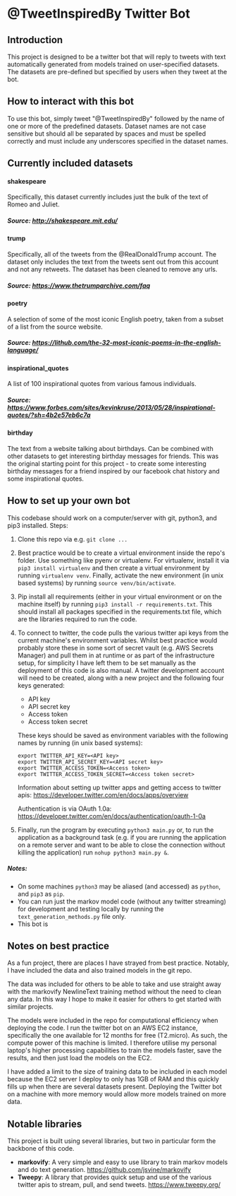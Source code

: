 # @TweetInspiredBy Twitter Bot



## Introduction
This project is designed to be a twitter bot that will reply to tweets with text automatically generated from models trained on user-specified datasets.
The datasets are pre-defined but specified by users when they tweet at the bot.



## How to interact with this bot
To use this bot, simply tweet "@TweetInspiredBy" followed by the name of one or more of the predefined datasets.
Dataset names are not case sensitive but should all be separated by spaces and must be spelled correctly and must include any underscores specified in the dataset names.



## Currently included datasets

#### shakespeare
Specifically, this dataset currently includes just the bulk of the text of Romeo and Juliet.
##### Source: http://shakespeare.mit.edu/

#### trump
Specifically, all of the tweets from the @RealDonaldTrump account.
The dataset only includes the text from the tweets sent out from this account and not any retweets.
The dataset has been cleaned to remove any urls.
##### Source: https://www.thetrumparchive.com/faq

#### poetry
A selection of some of the most iconic English poetry, taken from a subset of a list from the source website.
##### Source: https://lithub.com/the-32-most-iconic-poems-in-the-english-language/

#### inspirational_quotes
A list of 100 inspirational quotes from various famous individuals.
##### Source: https://www.forbes.com/sites/kevinkruse/2013/05/28/inspirational-quotes/?sh=4b2e57eb6c7a

#### birthday
The text from a website talking about birthdays.
Can be combined with other datasets to get interesting birthday messages for friends.
This was the original starting point for this project - to create some interesting birthday messages for a friend inspired by our facebook chat history and some inspirational quotes.



## How to set up your own bot
This codebase should work on a computer/server with git, python3, and pip3 installed. Steps:

1. Clone this repo via e.g. `git clone ...`
1. Best practice would be to create a virtual environment inside the repo's folder.
Use something like pyenv or virtualenv.
For virtualenv, install it via `pip3 install virtualenv` and then create a virtual environment by running `virtualenv venv`.
Finally, activate the new environment (in unix based systems) by running `source venv/bin/activate`.
1. Pip install all requirements (either in your virtual environment or on the machine itself) by running `pip3 install -r requirements.txt`.
This should install all packages specified in the requirements.txt file, which are the libraries required to run the code.
1. To connect to twitter, the code pulls the various twitter api keys from the current machine's environment variables.
Whilst best practice would probably store these in some sort of secret vault (e.g. AWS Secrets Manager) and pull them in
at runtime or as part of the infrastructure setup, for simplicity I have left them to be set manually as the deployment of this code is also manual.
A twitter development account will need to be created, along with a new project and the following four keys generated:
    - API key
    - API secret key
    - Access token
    - Access token secret

    These keys should be saved as environment variables with the following names by running (in unix based systems):
    ```
    export TWITTER_API_KEY=<API key>
    export TWITTER_API_SECRET_KEY=<API secret key>
    export TWITTER_ACCESS_TOKEN=<Access token>
    export TWITTER_ACCESS_TOKEN_SECRET=<Access token secret>
    ```
    Information about setting up twitter apps and getting access to twitter apis: https://developer.twitter.com/en/docs/apps/overview
    
    Authentication is via OAuth 1.0a: https://developer.twitter.com/en/docs/authentication/oauth-1-0a
1. Finally, run the program by executing `python3 main.py` or,
to run the application as a background task (e.g. if you are running the application on a remote server and want to be able to close the connection without killing the application) run `nohup python3 main.py &`.

##### Notes:
- On some machines `python3` may be aliased (and accessed) as `python`, and `pip3` as `pip`.
- You can run just the markov model code (without any twitter streaming) for development and testing locally by running the `text_generation_methods.py` file only.
- This bot is 


## Notes on best practice
As a fun project, there are places I have strayed from best practice.
Notably, I have included the data and also trained models in the git repo.

The data was included for others to be able to take and use straight away with the markovify NewlineText training method without the need to clean any data.
In this way I hope to make it easier for others to get started with similar projects.

The models were included in the repo for computational efficiency when deploying the code.
I run the twitter bot on an AWS EC2 instance, specifically the one available for 12 months for free (T2.micro).
As such, the compute power of this machine is limited.
I therefore utilise my personal laptop's higher processing capabilities to train the models faster, save the results, and then just load the models on the EC2.

I have added a limit to the size of training data to be included in each model because the EC2 server I deploy to only has 1GB of RAM and this quickly fills up when there are several datasets present.
Deploying the Twitter bot on a machine with more memory would allow more models trained on more data.



## Notable libraries
This project is built using several libraries, but two in particular form the backbone of this code.
- **markovify**: A very simple and easy to use library to train markov models and do text generation. https://github.com/jsvine/markovify
- **Tweepy**: A library that provides quick setup and use of the various twitter apis to stream, pull, and send tweets. https://www.tweepy.org/

